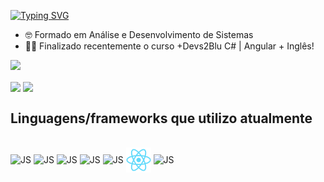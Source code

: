 [![Typing SVG](https://readme-typing-svg.demolab.com?font=Exo+2&weight=500&size=40&duration=3000&pause=1000&color=38BDAE&background=0D3B0900&center=false&vCenter=true&width=435&lines=My+name+is+Denner;I+am+21+years+old;I'm+learning+Angular;and+TypeScript)](https://git.io/typing-svg)  

- 🤓 Formado em Análise e Desenvolvimento de Sistemas
- 👨‍🏫 Finalizado recentemente o curso +Devs2Blu C# | Angular + Inglês!
<div>
  <a href="https://www.linkedin.com/in/dennerdeborba/" target="_blank"><img src="https://img.shields.io/badge/linkedin-%230077B5.svg?style=for-the-badge&logo=linkedin&logoColor=white" target="_blank"></a>
</div>

<p align="flex-start">
<img height="180em" src="https://github-readme-stats.vercel.app/api?username=dennerborba&count_private=true&show_icons=true&theme=tokyonight" align = "center"/>
<img height="180em" src="https://github-readme-stats.vercel.app/api/top-langs?username=dennerborba&show_icons=true&locale=en&layout=compact&exclude_repo=imersaoPythonAlura&theme=tokyonight" align = "center"/>
</p>

## Linguagens/frameworks que utilizo atualmente
<div style="display: inline_block"> <br>  
<img align="center" alt="JS" height="40" width="40" src="https://cdn.jsdelivr.net/gh/devicons/devicon@latest/icons/html5/html5-plain-wordmark.svg" />  
<img align="center" alt="JS" height="40" width="40" src="https://cdn.jsdelivr.net/gh/devicons/devicon@latest/icons/css3/css3-plain-wordmark.svg" /> 
<img align="center" alt="JS" height="40" width="40" src="https://cdn.jsdelivr.net/gh/devicons/devicon@latest/icons/javascript/javascript-original.svg" />
<img align="center" alt="JS" height="40" width="40" src="https://cdn.jsdelivr.net/gh/devicons/devicon@latest/icons/typescript/typescript-plain.svg" />  
<img align="center" alt="JS" height="40" width="40" src="https://cdn.jsdelivr.net/gh/devicons/devicon@latest/icons/csharp/csharp-plain.svg" />
<img align="center" alt="JS" height="40" width="40" src="https://raw.githubusercontent.com/devicons/devicon/master/icons/react/react-original.svg" />
<img align="center" alt="JS" height="40" width="40" src="https://cdn.jsdelivr.net/gh/devicons/devicon@latest/icons/angular/angular-original.svg" />
</div>
<br>

